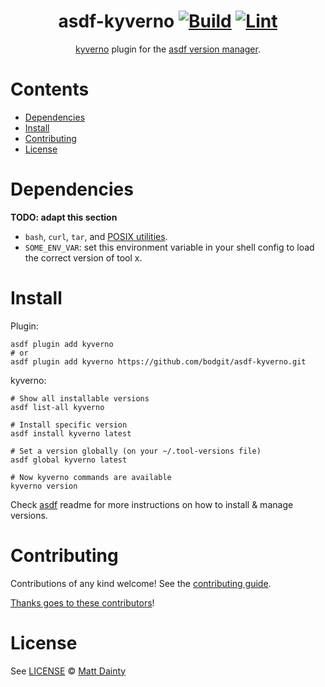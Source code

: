 <div align="center">

# asdf-kyverno [![Build](https://github.com/bodgit/asdf-kyverno/actions/workflows/build.yml/badge.svg)](https://github.com/bodgit/asdf-kyverno/actions/workflows/build.yml) [![Lint](https://github.com/bodgit/asdf-kyverno/actions/workflows/lint.yml/badge.svg)](https://github.com/bodgit/asdf-kyverno/actions/workflows/lint.yml)

[kyverno](https://kyverno.io/docs/) plugin for the [asdf version manager](https://asdf-vm.com).

</div>

# Contents

- [Dependencies](#dependencies)
- [Install](#install)
- [Contributing](#contributing)
- [License](#license)

# Dependencies

**TODO: adapt this section**

- `bash`, `curl`, `tar`, and [POSIX utilities](https://pubs.opengroup.org/onlinepubs/9699919799/idx/utilities.html).
- `SOME_ENV_VAR`: set this environment variable in your shell config to load the correct version of tool x.

# Install

Plugin:

```shell
asdf plugin add kyverno
# or
asdf plugin add kyverno https://github.com/bodgit/asdf-kyverno.git
```

kyverno:

```shell
# Show all installable versions
asdf list-all kyverno

# Install specific version
asdf install kyverno latest

# Set a version globally (on your ~/.tool-versions file)
asdf global kyverno latest

# Now kyverno commands are available
kyverno version
```

Check [asdf](https://github.com/asdf-vm/asdf) readme for more instructions on how to
install & manage versions.

# Contributing

Contributions of any kind welcome! See the [contributing guide](contributing.md).

[Thanks goes to these contributors](https://github.com/bodgit/asdf-kyverno/graphs/contributors)!

# License

See [LICENSE](LICENSE) © [Matt Dainty](https://github.com/bodgit/)
